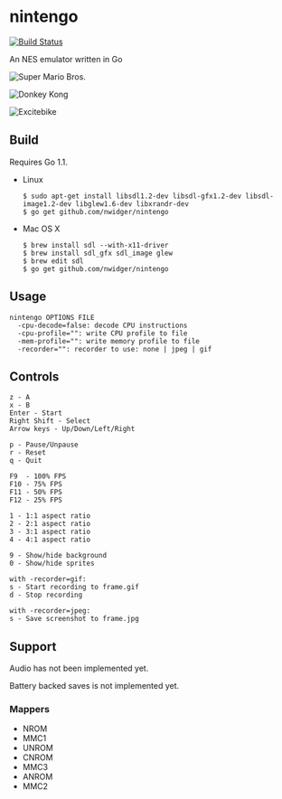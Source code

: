 nintengo
========

[![Build Status](https://travis-ci.org/nwidger/nintengo.svg?branch=master)](https://travis-ci.org/nwidger/nintengo)

An NES emulator written in Go

![Super Mario Bros.](http://i.imgur.com/g6ogqv7.gif "Super Mario Bros.")

![Donkey Kong](http://i.imgur.com/0SIbydD.gif "Donkey Kong")

![Excitebike](http://i.imgur.com/NTYlltB.gif "Excitebike")

## Build

Requires Go 1.1.

- Linux

    ```
    $ sudo apt-get install libsdl1.2-dev libsdl-gfx1.2-dev libsdl-image1.2-dev libglew1.6-dev libxrandr-dev
    $ go get github.com/nwidger/nintengo
    ```

- Mac OS X

    ```
    $ brew install sdl --with-x11-driver
    $ brew install sdl_gfx sdl_image glew
    $ brew edit sdl
    $ go get github.com/nwidger/nintengo
    ```

## Usage

```
nintengo OPTIONS FILE
  -cpu-decode=false: decode CPU instructions
  -cpu-profile="": write CPU profile to file
  -mem-profile="": write memory profile to file
  -recorder="": recorder to use: none | jpeg | gif
```

## Controls

```
z - A
x - B
Enter - Start
Right Shift - Select
Arrow keys - Up/Down/Left/Right

p - Pause/Unpause
r - Reset
q - Quit

F9  - 100% FPS
F10 - 75% FPS
F11 - 50% FPS
F12 - 25% FPS

1 - 1:1 aspect ratio
2 - 2:1 aspect ratio
3 - 3:1 aspect ratio
4 - 4:1 aspect ratio

9 - Show/hide background
0 - Show/hide sprites

with -recorder=gif:
s - Start recording to frame.gif
d - Stop recording

with -recorder=jpeg:
s - Save screenshot to frame.jpg
```

## Support

Audio has not been implemented yet.

Battery backed saves is not implemented yet.

### Mappers

- NROM
- MMC1
- UNROM
- CNROM
- MMC3
- ANROM
- MMC2

